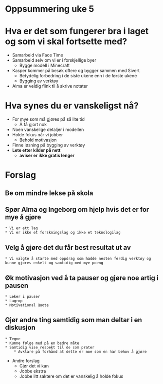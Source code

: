 # Oppsummering uke 5

# Hva er det som fungerer bra i laget og som vi skal fortsette med?

* Samarbeid via Face Time
* Samarbeid selv om vi er i forskjellige byer
	* Bygge modell i Minecraft
* Kasper kommer på besøk oftere og bygger sammen med Sivert
	* Betydelig forbedring i de siste ukene enn i de første ukene
	* Bygging av verktøy
* Alma er veldig flink til å skrive notater

# Hva synes du er vanskeligst nå?

* For mye som må gjøres på så lite tid
	* Å få gjort nok
* Noen vanskelige detaljer i modellen
* Holde fokus når vi jobber
	* Behold motivasjon
* Finne løsning på bygging av verktøy
* **Lete etter kilder på nett**
	* **aviser er ikke gratis lenger**

# Forslag

## Be om mindre lekse på skola
## Spør Alma og Ingeborg om hjelp hvis det er for mye å gjøre
	* Vi er ett lag
	* Vi er ikke et forskningslag og ikke et teknologilag
## Velg å gjøre det du får best resultat ut av
	* Vi valgte å starte med oppdrag som hadde nesten ferdig verktøy og kunne gjøres enkelt og samtidig med mye poeng
## Øk motivasjon ved å ta pauser og gjøre noe artig i pausen
	* Leker i pauser
	* Lagrop
	* Motivational Quote
## Gjør andre ting samtidig som man deltar i en diskusjon
	* Tegne
	* Kunne følge med på en bedre måte
	* Samtidig vise respekt til de som prater
		* Avklare på forhånd at dette er noe som en har behov å gjøre
* Andre forslag
	* Gjør det vi kan
	* Jobbe ekstra
	* Jobbe litt saktere om det er vanskelig å holde fokus
